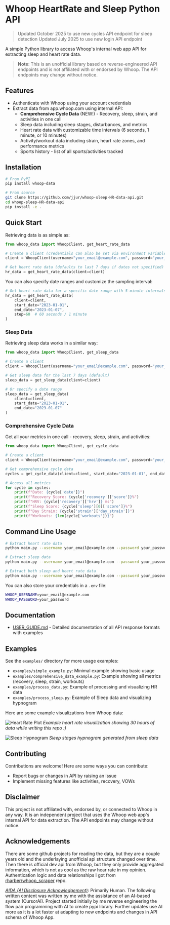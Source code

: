# Whoop HeartRate and Sleep Python API

> Updated October 2025 to use new cycles API endpoint for sleep detection
> Updated July 2025 to use new login API endpoint

A simple Python library to access Whoop's internal web app API for extracting sleep and heart rate data.

> **Note**: This is an unofficial library based on reverse-engineered API endpoints and is not affiliated with or endorsed by Whoop. The API endpoints may change without notice.

## Features

- Authenticate with Whoop using your account credentials
- Extract data from app.whoop.com using internal API:
  - **Comprehensive Cycle Data** (NEW!) - Recovery, sleep, strain, and activities in one call
  - Sleep data including sleep stages, disturbances, and metrics
  - Heart rate data with customizable time intervals (6 seconds, 1 minute, or 10 minutes)
  - Activity/workout data including strain, heart rate zones, and performance metrics
  - Sports history - list of all sports/activities tracked


## Installation

```bash
# From PyPI
pip install whoop-data

# From source
git clone https://github.com/jjur/whoop-sleep-HR-data-api.git
cd whoop-sleep-HR-data-api
pip install -e .
```

## Quick Start

Retrieving data is as simple as:

```python
from whoop_data import WhoopClient, get_heart_rate_data

# Create a client (credentials can also be set via environment variables)
client = WhoopClient(username="your_email@example.com", password="your_password")

# Get heart rate data (defaults to last 7 days if dates not specified)
hr_data = get_heart_rate_data(client=client)
```

You can also specify date ranges and customize the sampling interval:

```python
# Get heart rate data for a specific date range with 5-minute intervals
hr_data = get_heart_rate_data(
    client=client,
    start_date="2023-01-01",
    end_date="2023-01-07",
    step=60  # 60 seconds / 1 minute
)
```

### Sleep Data

Retrieving sleep data works in a similar way:

```python
from whoop_data import WhoopClient, get_sleep_data

# Create a client
client = WhoopClient(username="your_email@example.com", password="your_password")

# Get sleep data for the last 7 days (default)
sleep_data = get_sleep_data(client=client)

# Or specify a date range
sleep_data = get_sleep_data(
    client=client,
    start_date="2023-01-01",
    end_date="2023-01-07"
)
```

### Comprehensive Cycle Data

Get all your metrics in one call - recovery, sleep, strain, and activities:

```python
from whoop_data import WhoopClient, get_cycle_data

# Create a client
client = WhoopClient(username="your_email@example.com", password="your_password")

# Get comprehensive cycle data
cycles = get_cycle_data(client=client, start_date="2023-01-01", end_date="2023-01-07")

# Access all metrics
for cycle in cycles:
    print(f"Date: {cycle['date']}")
    print(f"Recovery Score: {cycle['recovery']['score']}%")
    print(f"HRV: {cycle['recovery']['hrv']} ms")
    print(f"Sleep Score: {cycle['sleep'][0]['score']}%")
    print(f"Day Strain: {cycle['strain']['day_strain']}")
    print(f"Workouts: {len(cycle['workouts'])}")
```

## Command Line Usage

```bash
# Extract heart rate data
python main.py --username your_email@example.com --password your_password --data-type heart_rate --from-date 2023-01-01 --to-date 2023-01-07

# Extract sleep data
python main.py --username your_email@example.com --password your_password --data-type sleep --from-date 2023-01-01 --to-date 2023-01-07

# Extract both sleep and heart rate data
python main.py --username your_email@example.com --password your_password --data-type all --from-date 2023-01-01 --to-date 2023-01-07
```

You can also store your credentials in a `.env` file:

```bash
WHOOP_USERNAME=your_email@example.com
WHOOP_PASSWORD=your_password
```

## Documentation

- [USER_GUIDE.md](USER_GUIDE.md) - Detailed documentation of all API response formats with examples

## Examples

See the `examples/` directory for more usage examples:

- `examples/simple_example.py`: Minimal example showing basic usage
- `examples/comprehensive_data_example.py`: Example showing all metrics (recovery, sleep, strain, workouts)
- `examples/process_data.py`: Example of processing and visualizing HR data
- `examples/process_sleep.py`: Example of Sleep data and visualizing hypnogram

Here are some example visualizations from Whoop data:

![Heart Rate Plot](assets/heart_rate_plot.png)
*Example heart rate visualization showing 30 hours of data while writing this repo :)*

![Sleep Hypnogram](assets/sleep_hypnogram.png)
*Sleep stages hypnogram generated from sleep data*

## Contributing

Contributions are welcome! Here are some ways you can contribute:

- Report bugs or changes in API by raising an issue
- Implement missing features like activities, recovery, VOWs

## Disclaimer

This project is not affiliated with, endorsed by, or connected to Whoop in any way. It is an independent project that uses the Whoop web app's internal API for data extraction. The API endpoints may change without notice.

## Acknowledgements

There are some github projects for reading the data, but they are a couple years old and the underlaying unofficial api structure changed over time. Then there is official dev api from Whoop, but they only provide aggregated information, which is not as cool as the raw hear rate in my opinion. Authentication logic and data relationships I got from [rharber/whoop_scraper](https://github.com/rharber/whoop_scraper/tree/master) repo.

*[AIDA (AI Disclosure Acknowledgement)](https://github.com/markwk/aida)*: Primarily Human. The following written content was written by me with the assistance of an AI-based system (CursorAI). Project started initially by me reverse engineering the flow pair programming with AI to create pypi library. Further updates use AI more as it is a lot faster at adapting to new endpoints and changes in API schema of Whoop App.
